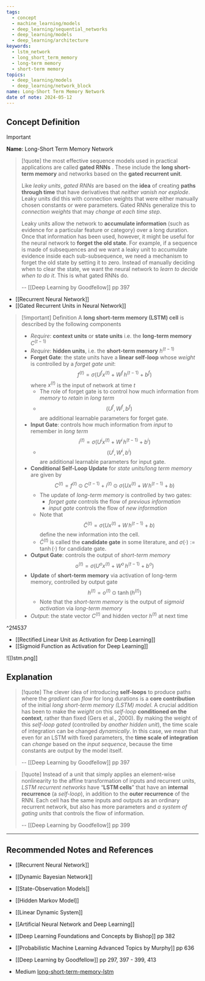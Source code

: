 ```yaml
---
tags:
  - concept
  - machine_learning/models
  - deep_learning/sequential_networks
  - deep_learning/models
  - deep_learning/architecture
keywords:
  - lstm_network
  - long_short_term_memory
  - long-term memory
  - short-term memory
topics:
  - deep_learning/models
  - deep_learning/network_block
name: Long-Short Term Memory Network
date of note: 2024-05-12
---
```


## Concept Definition

>[!important]
>**Name**: Long-Short Term Memory Network

>[!quote]
>the most effective sequence models used in practical applications are called **gated RNNs** . These include the **long short-term memory** and networks based on the **gated recurrent unit**.
>
>Like *leaky units*, *gated RNNs* are based on the **idea** of creating **paths through time** that have derivatives that *neither vanish nor explode*. Leaky units did this with connection weights that were either manually chosen constants or were parameters. Gated RNNs generalize this to *connection weights* that may *change at each time step*.  
>
>Leaky units allow the network to **accumulate information** (such as evidence for a particular feature or category) over a long duration. Once that information has been used, however, it might be useful for the neural network to **forget the old state**. For example, if a sequence is made of subsequences and we want a leaky unit to accumulate evidence inside each sub-subsequence, we need a mechanism to forget the old state by setting it to zero. Instead of manually deciding when to clear the state, we want the neural network to *learn to decide when to do it*. This is what gated RNNs do.
>
>-- [[Deep Learning by Goodfellow]] pp 397

- [[Recurrent Neural Network]]
- [[Gated Recurrent Units in Neural Network]]

>[!important] Definition
>A **long short-term memory (LSTM) cell** is described by the following components
>- *Require*: **context units** or **state units** i.e. the **long-term memory** $C^{(t-1)}$
>- *Require*: **hidden units**, i.e. the **short-term memory** $h^{(t-1)}$
>- **Forget Gate**: the state units have a **linear self-loop** whose *weight* is controlled by a *forget gate unit*: $$f^{(t)} = \sigma \left(U^{f}x^{(t)} + W^{f}\,h^{(t-1)} + b^{f}\right)$$ where $x^{(t)}$ is the input of network at time $t$
>	- The role of forget gate is to control how much information from *memory* to *retain* in *long term*
>	- $$(U^{f}, W^{f}, b^{f})$$ are additional learnable parameters for forget gate.
>- **Input Gate**: controls how much information from *input* to remember in *long term* $$i^{(t)} = \sigma \left(U^{i}x^{(t)} + W^{i}\,h^{(t-1)} + b^{i}\right)$$
>	- $$(U^{i}, W^{i}, b^{i})$$ are additional learnable parameters for input gate.
>- **Conditional Self-Loop Update** for *state units/long term memory* are given by $$C^{(t)} = f^{(t)} \odot C^{(t-1)} + i^{(t)} \odot \sigma \left(U x^{(t)} + W\,h^{(t-1)} + b\right) $$
>	- The update of *long-term memory* is controlled by two gates: 
>		- *forget gate* controls the flow of *previous information*
>		- *input gate* controls the flow of *new information*
>	- Note that $$\hat{C}^{(t)} = \sigma \left(U x^{(t)} + W\,h^{(t-1)} + b\right)$$ define the new information into the cell.
>	- $\hat{C}^{(t)}$ is called the **candidate gate** in some literature, and $\sigma(\cdot) := \tanh(\cdot)$ for candidate gate.
>- **Output Gate**: controls the output of *short-term memory* $$o^{(t)} = \sigma\left(U^{o}x^{(t)} + W^{o}\,h^{(t-1)} + b^{o}\right)$$
>- **Update** of **short-term memory** via activation of long-term memory, controlled by output gate $$h^{(t)} = o^{(t)} \odot \tanh(h^{(t)})$$
>	- Note that the *short-term memory* is the output of *sigmoid activation* via *long-term memory* 
>- *Output*: the state vector $C^{(t)}$ and hidden vector $h^{(t)}$ at next time

^2f4537


- [[Rectified Linear Unit as Activation for Deep Learning]]
- [[Sigmoid Function as Activation for Deep Learning]]



![[lstm.png]]



## Explanation

>[!quote]
>The clever idea of introducing **self-loops** to produce paths where the *gradient* can *flow* for long durations is a **core contribution** of the initial *long short-term memory (LSTM) model*. A crucial addition has been to make the *weight* on this *self-loop* **conditioned on the context**, rather than fixed (Gers et al., 2000). By making the weight of this *self-loop gated* (controlled by *another hidden unit*), the time scale of integration can be changed *dynamically*. In this case, we mean that even for an LSTM with fixed parameters, the **time scale of integration** can *change* based on the *input sequence*, because the time constants are output by the model itself.
>
>-- [[Deep Learning by Goodfellow]] pp 397

>[!quote]
>Instead of a unit that simply applies an element-wise nonlinearity to the affine transformation of inputs and recurrent units, *LSTM recurrent networks* have “**LSTM cells**” that have an **internal recurrence** (a *self-loop*), in addition to the **outer recurrence** of the RNN. Each cell has the same inputs and outputs as an ordinary recurrent network, but also has more parameters and *a system of gating units* that controls the flow of information.
>
>-- [[Deep Learning by Goodfellow]] pp 399





-----------
##  Recommended Notes and References

- [[Recurrent Neural Network]]

- [[Dynamic Bayesian Network]]
- [[State-Observation Models]]
- [[Hidden Markov Model]]
- [[Linear Dynamic System]]
- [[Artificial Neural Network and Deep Learning]]


- [[Deep Learning Foundations and Concepts by Bishop]] pp 382
- [[Probabilistic Machine Learning Advanced Topics by Murphy]] pp 636
- [[Deep Learning by Goodfellow]] pp 297, 397 - 399, 413
- Medium [long-short-term-memory-lstm](https://medium.com/@saba99/long-short-term-memory-lstm-fffc5eaebfdc)